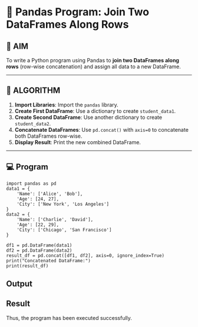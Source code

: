 # 🧪 Pandas Program: Join Two DataFrames Along Rows

## 🎯 AIM

To write a Python program using Pandas to **join two DataFrames along rows** (row-wise concatenation) and assign all data to a new DataFrame.

---

## 🧠 ALGORITHM

1. **Import Libraries**: Import the `pandas` library.
2. **Create First DataFrame**: Use a dictionary to create `student_data1`.
3. **Create Second DataFrame**: Use another dictionary to create `student_data2`.
4. **Concatenate DataFrames**: Use `pd.concat()` with `axis=0` to concatenate both DataFrames row-wise.
5. **Display Result**: Print the new combined DataFrame.

---

## 💻 Program

~~~
import pandas as pd
data1 = {
    'Name': ['Alice', 'Bob'],
    'Age': [24, 27],
    'City': ['New York', 'Los Angeles']
}
data2 = {
    'Name': ['Charlie', 'David'],
    'Age': [22, 29],
    'City': ['Chicago', 'San Francisco']
}

df1 = pd.DataFrame(data1)
df2 = pd.DataFrame(data2)
result_df = pd.concat([df1, df2], axis=0, ignore_index=True)
print("Concatenated DataFrame:")
print(result_df)
~~~

## Output

## Result
Thus, the program has been executed successfully.